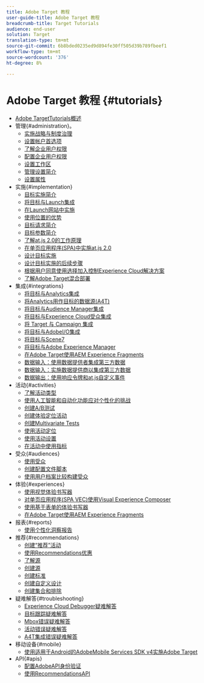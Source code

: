 ```yaml
---
title: Adobe Target 教程
user-guide-title: Adobe Target 教程
breadcrumb-title: Target Tutorials
audience: end-user
solution: Target
translation-type: tm+mt
source-git-commit: 6b8bded0235ed9d894fe30ff505d39b789fbeef1
workflow-type: tm+mt
source-wordcount: '376'
ht-degree: 8%

---
```



# Adobe Target 教程 {#tutorials}

+ [Adobe TargetTutorials概述](../overview.md)
+ 管理{#administration}。
   + [实施战略与制度治理](../dev101/1.1-implementation-strategy-sys-governance.md)
   + [设置帐户首选项](../administration/set-up-account-preferences.md)
   + [了解企业用户权限](../administration/understanding-enterprise-user-permissions.md)
   + [配置企业用户权限](../dev101/1.2-configure-ent-user-permissions.md)
   + [设置工作区](../administration/set-up-workspaces.md)
   + [管理设置简介](../dev101/1.3-intro-to-admin-setup.md)
   + [设置属性](../administration/set-up-properties.md)
+ 实施{#implementation}
   + [目标实施简介](../dev101/2.1-intro-to-target-implementation.md)
   + [将目标与Launch集成](../dev101/3.1-target-launch.md)
   + [在Launch网站中实施](https://docs.adobe.com/content/help/en/experience-cloud/implementing-in-websites-with-launch/index.html)
   + [使用位置的优势](../dev101/2.2-benefits-of-locations.md)
   + [目标请求简介](../dev101/2.3-intro-to-target-requests.md)
   + [目标参数简介](../dev101/2.4-intro-to-target-params.md)
   + [了解at.js 2.0的工作原理](../implementation/understanding-how-atjs-20-works.md)
   + [在单页应用程序(SPA)中实施at.js 2.0](../implementation/implement-atjs-20-in-a-single-page-application.md)
   + [设计目标实施](../dev101/2.5-design-target-implementation.md)
   + [设计目标实施的后续步骤](../dev101/2.6-next-steps-design-target-implementation.md)
   + [根据用户同意使用选择加入控制Experience Cloud解决方案](https://docs.adobe.com/content/help/en/core-services-learn/tutorials/id-service/use-opt-in-to-control-experience-cloud-activities-based-on-user-consent.html)
   + [了解Adobe Target混合部署](../implementation/hybrid-deployment.md)
+ 集成{#integrations}
   + [将目标与Analytics集成](../dev101/3.2-target-analytics.md)
   + [将Analytics用作目标的数据源(A4T)](../integrations/use-analytics-as-a-data-source-a4t.md)
   + [将目标与Audience Manager集成](../dev101/3.3-target-dmp.md)
   + [将目标与Experience Cloud受众集成](../dev101/3.4-target-exc-audiences.md)
   + [将 Target 与 Campaign 集成](../dev101/3.6-target-campaign.md)
   + [将目标与AdobeI/O集成](../dev101/3.7-target-io.md)
   + [将目标与Scene7](../dev101/3.8-target-scene7.md)
   + [将目标与Adobe Experience Manager](../dev101/3.5-target-aem.md)
   + [在Adobe Target使用AEM Experience Fragments](https://helpx.adobe.com/experience-manager/kt/sites/using/experience-fragment-target-offer-feature-video-use.html)
   + [数据输入：使用数据提供者集成第三方数据](../integrations/use-data-providers-to-integrate-third-party-data.md)
   + [数据输入：实施数据提供商以集成第三方数据](../integrations/implement-data-providers-to-integrate-third-party-data.md)
   + [数据输出：使用响应令牌和at.js自定义事件](../integrations/use-response-tokens-and-atjs-custom-events.md)
+ 活动{#activities}
   + [了解活动类型](../activities/understanding-the-types-of-activities.md)
   + [使用人工智能和自动化功能应对个性化的挑战](../activities/use-the-artificial-intelligence-and-automation-capabilities-to-meet-the-challenges-of-personalization.md)
   + [创建A/B测试](../activities/create-ab-tests.md)
   + [创建体验定位活动](../activities/create-experience-targeting-activities.md)
   + [创建Multivariate Tests](../activities/create-multivariate-tests.md)
   + [使用活动定位](../activities/use-activity-targeting.md)
   + [使用活动设置](../activities/use-activity-settings.md)
   + [在活动中使用指标](../activities/use-metrics-in-activities.md)
+ 受众{#audiences}
   + [使用受众](../audiences/use-audiences.md)
   + [创建配置文件脚本](../audiences/create-profile-scripts.md)
   + [使用用户档案比较构建受众](../audiences/use-profile-comparison-to-build-audiences.md)
+ 体验{#experiences}
   + [使用视觉体验书写器](../experiences/use-the-visual-experience-composer.md)
   + [对单页应用程序(SPA VEC)使用Visual Experience Composer](../experiences/use-the-visual-experience-composer-for-single-page-applications.md)
   + [使用基于表单的体验书写器](../experiences/use-the-form-based-experience-composer.md)
   + [在Adobe Target使用AEM Experience Fragments](https://helpx.adobe.com/experience-manager/kt/sites/using/experience-fragment-target-offer-feature-video-use.html)
+ 报表{#reports}
   + [使用个性化洞察报告](../reports/use-the-personalization-insights-reports.md)
+ 推荐{#recommendations}
   + [创建“推荐”活动](../recommendations/create-a-recommendations-activity.md)
   + [使用Recommendations优惠](../recommendations/use-recommendations-offers.md)
   + [了解源](../recommendations/understanding-feeds.md)
   + [创建源](../recommendations/create-a-feed.md)
   + [创建标准](../recommendations/create-criteria.md)
   + [创建自定义设计](../recommendations/create-custom-designs.md)
   + [创建集合和排除](../recommendations/create-collections-and-exclusions.md)
+ 疑难解答{#troubleshooting}
   + [Experience Cloud Debugger疑难解答](../troubleshooting/troubleshoot-with-the-experience-cloud-debugger.md)
   + [目标跟踪疑难解答](../troubleshooting/troubleshoot-with-target-traces.md)
   + [Mbox错误疑难解答](../dev101/4.1-troubleshoot-mbox-errors.md)
   + [活动错误疑难解答](../dev101/4.2-troubleshoot-activity-errors.md)
   + [A4T集成错误疑难解答](../dev101/4.3-troubleshoot-integration-errors.md)
+ 移动设备{#mobile}
   + [使用适用于Android的AdobeMobile Services SDK v4实施Adobe Target](../mobile-v4/overview.md)
+ API{#apis}
   + [配置AdobeAPI身份验证](../apis/configure-io-target-integration.md)
   + [使用RecommendationsAPI](https://docs.adobe.com/content/help/en/target-learn/recommendations-api-tutorial/recs-api-overview.html)
